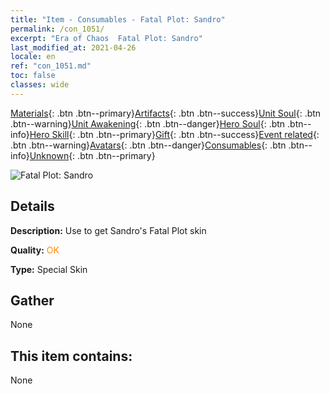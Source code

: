 ```yaml
---
title: "Item - Consumables - Fatal Plot: Sandro"
permalink: /con_1051/
excerpt: "Era of Chaos  Fatal Plot: Sandro"
last_modified_at: 2021-04-26
locale: en
ref: "con_1051.md"
toc: false
classes: wide
---
```

 [Materials](/Items/){: .btn .btn--primary}[Artifacts](/Items/Artifacts/){: .btn .btn--success}[Unit Soul](/Items/UnitSoul/){: .btn .btn--warning}[Unit Awakening](/Items/UnitAwakening/){: .btn .btn--danger}[Hero Soul](/Items/HeroSoul/){: .btn .btn--info}[Hero Skill](/Items/HeroSkill/){: .btn .btn--primary}[Gift](/Items/Gift/){: .btn .btn--success}[Event related](/Items/Events/){: .btn .btn--warning}[Avatars](/Items/Avatars/){: .btn .btn--danger}[Consumables](/Items/Consumables/){: .btn .btn--info}[Unknown](/Items/Unknown/){: .btn .btn--primary}

 ![Fatal Plot: Sandro](/images/h/h_Sandro4.jpg)

## Details
 **Description:** Use to get Sandro's Fatal Plot skin

 **Quality:** <span style="color: #FF8C00">OK</span>

 **Type:** Special Skin

## Gather

  None

## This item contains:

  None

